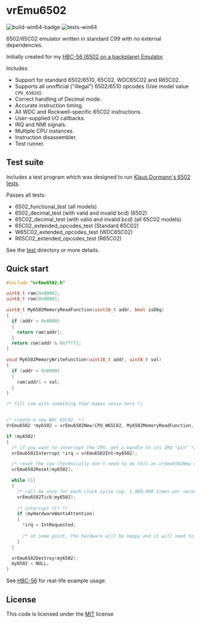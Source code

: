 # vrEmu6502

![build-win64-badge](https://github.com/visrealm/vrEmu6502/actions/workflows/build-win64.yml/badge.svg)
![tests-win64](https://github.com/visrealm/vrEmu6502/actions/workflows/tests-win64.yml/badge.svg)

6502/65C02 emulator written in standard C99 with no external dependencies.

Initially created for my [HBC-56 (6502 on a backplane) Emulator](https://github.com/visrealm/hbc-56)

Includes:
* Support for standard 6502/6510, 65C02, WDC65C02 and R65C02.
* Supports all unofficial ("illegal") 6502/6510 opcodes (Use model value `CPU_6502U`).
* Correct handling of Decimal mode.
* Accurate instruction timing.
* All WDC and Rockwell-specific 65C02 instructions.
* User-supplied I/O callbacks.
* IRQ and NMI signals.
* Multiple CPU instances.
* Instruction disassembler.
* Test runner.

## Test suite
Includes a test program which was designed to run [Klaus Dormann's 6502 tests](https://github.com/Klaus2m5/6502_65C02_functional_tests).

Passes all tests:
* 6502_functional_test (all models)
* 6502_decimal_test (with valid and invalid bcd) (6502)
* 65C02_decimal_test (with valid and invalid bcd) (all 65C02 models)
* 65C02_extended_opcodes_test (Standard 65C02)
* W65C02_extended_opcodes_test (WDC65C02)
* R65C02_extended_opcodes_test (R65C02)

See the [test](test) directory or more details.

## Quick start

```C
#include "vrEmu6502.h"

uint8_t ram[0x8000];
uint8_t rom[0x8000];

uint8_t My6502MemoryReadFunction(uint16_t addr, bool isDbg)
{
  if (addr < 0x8000)
  {
    return ram[addr];
  }
  return rom[addr & 0x7fff];
}

void My6502MemoryWriteFunction(uint16_t addr, uint8_t val)
{
  if (addr < 0x8000)
  {
    ram[addr] = val;
  }
}

/* fill rom with something that makes sense here */


/* create a new WDC 65C02. */  
VrEmu6502 *my6502 = vrEmu6502New(CPU_W65C02, My6502MemoryReadFunction, My6502MemoryWriteFunction);

if (my6502)
{
  /* if you want to interrupt the CPU, get a handle to its IRQ "pin" */
  vrEmu6502Interrupt *irq = vrEmu6502Int(my6502);

  /* reset the cpu (technically don't need to do this as vrEmu6502New does reset it) */
  vrEmu6502Reset(my6502);

  while (1)
  {
    /* call me once for each clock cycle (eg. 1,000,000 times per second for a 1MHz clock) */
    vrEmu6502Tick(my6502);
        
    /* interrupt it? */
    if (myHardwareWantsAttention)
    {
      *irq = IntRequested;
      
      /* at some point, the hardware will be happy and it will need to release the interrupt */
    }
  }

  vrEmu6502Destroy(my6502);
  my6502 = NULL;
}
```

See  [HBC-56](https://github.com/visrealm/hbc-56) for real-life example usage.


## License
This code is licensed under the [MIT](https://opensource.org/licenses/MIT "MIT") license
